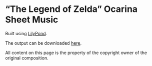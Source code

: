# “The Legend of Zelda” Ocarina Sheet Music

Built using [LilyPond](https://lilypond.org/).

The output can be downloaded [here](https://jeandeaual.github.io/lilypond-ocarina-zelda).

All content on this page is the property of the copyright owner of the original composition.
